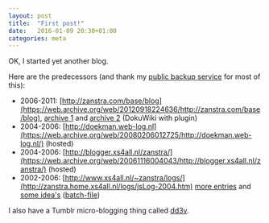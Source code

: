 ```yaml
---
layout: post
title:  "First post!"
date:   2016-01-09 20:30+01:00
categories: meta
---
```


OK, I started yet another blog. 

Here are the predecessors (and thank my [public backup service](https://archive.org/donate/ "Internet Archive") for most of this):

*   2006-2011:
    [http://zanstra.com/base/blog](https://web.archive.org/web/20120918224636/http://zanstra.com/base/blog), 
    [archive 1](https://web.archive.org/web/20071101024331/http://zanstra.com/base/tag) and 
    [archive 2](https://web.archive.org/web/20120802022851/http://zanstra.com/base/tag) (DokuWiki with plugin)
*   2004-2006: 
    [http://doekman.web-log.nl](https://web.archive.org/web/20080206012725/http://doekman.web-log.nl/) (hosted)
*   2004-2006: 
    [http://blogger.xs4all.nl/zanstra/](https://web.archive.org/web/20061116004043/http://blogger.xs4all.nl/zanstra/) (hosted)
*   2002-2006: 
    [http://www.xs4all.nl/~zanstra/logs/](http://zanstra.home.xs4all.nl/logs/jsLog-2004.htm)
    [more entries](http://zanstra.home.xs4all.nl/logs/jsLog.htm) and 
    [some idea's](http://zanstra.home.xs4all.nl/logs/ideaLog.htm) ([batch-file](http://zanstra.home.xs4all.nl/logs/gen.bat))

I also have a Tumblr micro-blogging thing called [dd3v](https://www.tumblr.com/blog/dd3v "Doekman Dev").
